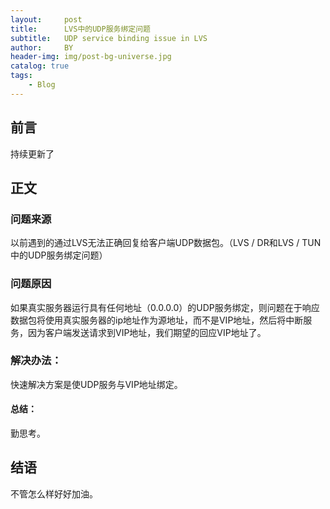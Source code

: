 ```yaml
---
layout:     post
title:      LVS中的UDP服务绑定问题
subtitle:   UDP service binding issue in LVS
author:     BY
header-img: img/post-bg-universe.jpg
catalog: true
tags:
    - Blog
---
```



## 前言

持续更新了

## 正文

### 问题来源

以前遇到的通过LVS无法正确回复给客户端UDP数据包。（LVS / DR和LVS / TUN中的UDP服务绑定问题）  

### 问题原因

如果真实服务器运行具有任何地址（0.0.0.0）的UDP服务绑定，则问题在于响应数据包将使用真实服务器的ip地址作为源地址，而不是VIP地址，然后将中断服务，因为客户端发送请求到VIP地址，我们期望的回应VIP地址了。    

### 解决办法： 

快速解决方案是使UDP服务与VIP地址绑定。  

#### 总结：
勤思考。  

## 结语
不管怎么样好好加油。
